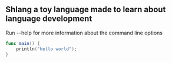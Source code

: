 ## Shlang a toy language made to learn about language development
Run --help for more information about the command line options

```swift
func main() {
    println("hello world");
}
```